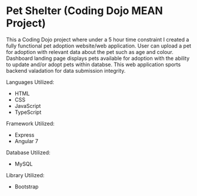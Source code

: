 # Pet Shelter (Coding Dojo MEAN Project)

This a Coding Dojo project where under a 5 hour time constraint I created a fully functional pet adoption website/web application. User can upload a pet for adoption with relevant data about the pet such as age and colour.  Dashboard landing page displays pets available for adoption with the ability to update and/or adopt pets within databse.   This web application sports backend valadation for data submission integrity.

Languages Utilized:
<ul>
  <li>HTML</li>
  <li>CSS</li>
  <li>JavaScript</li>
  <li>TypeScript</li>
</ul>

Framework Utilized:
<ul>
  <li>Express</li>
  <li>Angular 7</li>
</ul>

Database Utilized:
<ul>
  <li>MySQL</li>
</ul>

Library Utilized:
<ul>
  <li>Bootstrap</li>
</ul>
